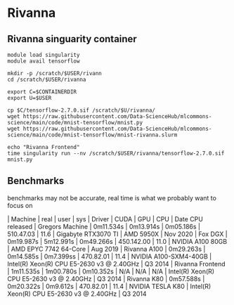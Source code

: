# Rivanna

## Rivanna singuarity container

```
module load singularity
module avail tensorflow

mkdir -p /scratch/$USER/rivann
cd /scratch/$USER/rivanna

export C=$CONTAINERDIR
export U=$USER

cp $C/tensorflow-2.7.0.sif /scratch/$U/rivanna/
wget https://raw.githubusercontent.com/Data-ScienceHub/mlcommons-science/main/code/mnist-tensorflow/mnist.py
wget https://raw.githubusercontent.com/Data-ScienceHub/mlcommons-science/main/code/mnist-tensorflow/mnist-rivanna.slurm

echo "Rivanna Frontend"
time singularity run --nv /scratch/$USER/rivanna/tensorflow-2.7.0.sif mnist.py
```

## Benchmarks

benchmarks may not be accurate, real time is what we probably want to focus on

| Machine     	    | real      | user      | sys        | Driver      | CUDA | GPU                   | CPU                                        | Date CPU released
| Gregors Machine   | 0m11.534s | 0m13.914s | 0m05.186s  | 510.47.03   | 11.6 | Gigabyte RTX3070 TI   | AMD 5950X                                  | Nov 2020
| Fox DGX           | 0m19.987s | 5m12.991s | 0m49.266s  | 450.142.00  | 11.0 | NVIDIA A100 80GB      | AMD EPYC 7742 64-Core                      | Aug 2019
| Rivanna A100      | 0m29.263s | 0m14.585s | 0m7.399ss  | 470.82.01   | 11.4 | NVIDIA A100-SXM4-40GB | Intel(R) Xeon(R) CPU E5-2630 v3 @ 2.40GHz  | Q3  2014 
| Rivanna Frontend  | 1m11.535s | 1m00.780s | 0m10.352s  | N/A         | N/A  | N/A    		      | Intel(R) Xeon(R) CPU E5-2630 v3 @ 2.40GHz  | Q3  2014 
| Rivanna K80       | 0m57.588s | 0m20.322s | 0m9.612s   | 470.82.01   | 11.4 | NVIDIA TESLA K80      | Intel(R) Xeon(R) CPU E5-2630 v3 @ 2.40GHz  | Q3  2014 

